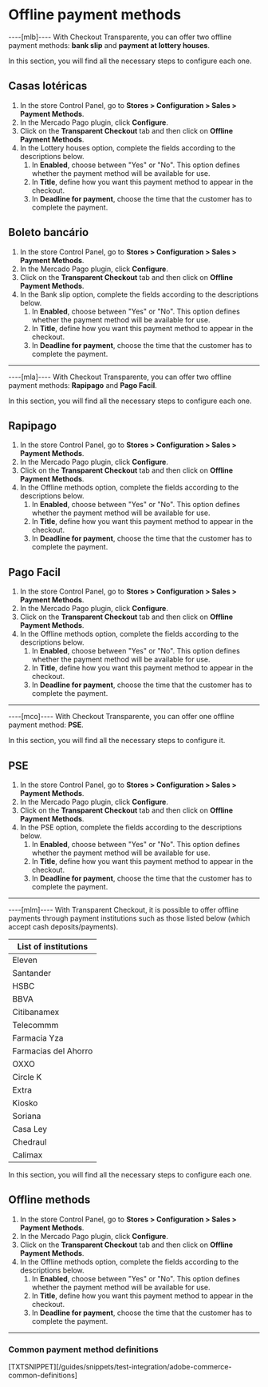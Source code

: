 # Offline payment methods

----[mlb]----
With Checkout Transparente, you can offer two offline payment methods: **bank slip** and **payment at lottery houses**.

In this section, you will find all the necessary steps to configure each one.

## Casas lotéricas

1. In the store Control Panel, go to **Stores > Configuration > Sales > Payment Methods**.
2. In the Mercado Pago plugin, click **Configure**.
3. Click on the **Transparent Checkout** tab and then click on **Offline Payment Methods**.
4. In the Lottery houses option, complete the fields according to the descriptions below.
   1. In **Enabled**, choose between "Yes" or "No". This option defines whether the payment method will be available for use.
   2. In **Title**, define how you want this payment method to appear in the checkout.
   3. In **Deadline for payment**, choose the time that the customer has to complete the payment.

## Boleto bancário

1. In the store Control Panel, go to **Stores > Configuration > Sales > Payment Methods**.
2. In the Mercado Pago plugin, click **Configure**.
3. Click on the **Transparent Checkout** tab and then click on **Offline Payment Methods**.
4. In the Bank slip option, complete the fields according to the descriptions below.
   1. In **Enabled**, choose between "Yes" or "No". This option defines whether the payment method will be available for use.
   2. In **Title**, define how you want this payment method to appear in the checkout.
   3. In **Deadline for payment**, choose the time that the customer has to complete the payment.

------------
----[mla]----
With Checkout Transparente, you can offer two offline payment methods: **Rapipago** and **Pago Facil**.

In this section, you will find all the necessary steps to configure each one.

## Rapipago

1. In the store Control Panel, go to **Stores > Configuration > Sales > Payment Methods**.
2. In the Mercado Pago plugin, click **Configure**.
3. Click on the **Transparent Checkout** tab and then click on **Offline Payment Methods**.
4. In the Offline methods option, complete the fields according to the descriptions below.
   1. In **Enabled**, choose between "Yes" or "No". This option defines whether the payment method will be available for use.
   2. In **Title**, define how you want this payment method to appear in the checkout.
   3. In **Deadline for payment**, choose the time that the customer has to complete the payment.

## Pago Facil

1. In the store Control Panel, go to **Stores > Configuration > Sales > Payment Methods**.
2. In the Mercado Pago plugin, click **Configure**.
3. Click on the **Transparent Checkout** tab and then click on **Offline Payment Methods**.
4. In the Offline methods option, complete the fields according to the descriptions below.
   1. In **Enabled**, choose between "Yes" or "No". This option defines whether the payment method will be available for use.
   2. In **Title**, define how you want this payment method to appear in the checkout.
   3. In **Deadline for payment**, choose the time that the customer has to complete the payment.

------------
----[mco]----
With Checkout Transparente, you can offer one offline payment method: **PSE**.

In this section, you will find all the necessary steps to configure it.

## PSE

1. In the store Control Panel, go to **Stores > Configuration > Sales > Payment Methods**.
2. In the Mercado Pago plugin, click **Configure**.
3. Click on the **Transparent Checkout** tab and then click on **Offline Payment Methods**.
4. In the PSE option, complete the fields according to the descriptions below.
   1. In **Enabled**, choose between "Yes" or "No". This option defines whether the payment method will be available for use.
   2. In **Title**, define how you want this payment method to appear in the checkout.
   3. In **Deadline for payment**, choose the time that the customer has to complete the payment.

------------
----[mlm]----
With Transparent Checkout, it is possible to offer offline payments through payment institutions such as those listed below (which accept cash deposits/payments).

| List of institutions |
| --- |
| Eleven |
| Santander |
| HSBC |
| BBVA |
| Citibanamex |
| Telecommm |
| Farmacia Yza |
| Farmacias del Ahorro |
| OXXO |
| Circle K |
| Extra |
| Kiosko |
| Soriana |
| Casa Ley |
| Chedraul |
| Calimax |

In this section, you will find all the necessary steps to configure each one.

## Offline methods

1. In the store Control Panel, go to **Stores > Configuration > Sales > Payment Methods**.
2. In the Mercado Pago plugin, click **Configure**.
3. Click on the **Transparent Checkout** tab and then click on **Offline Payment Methods**.
4. In the Offline methods option, complete the fields according to the descriptions below.
   1. In **Enabled**, choose between "Yes" or "No". This option defines whether the payment method will be available for use.
   2. In **Title**, define how you want this payment method to appear in the checkout.
   3. In **Deadline for payment**, choose the time that the customer has to complete the payment.

------------
### Common payment method definitions

[TXTSNIPPET][/guides/snippets/test-integration/adobe-commerce-common-definitions]